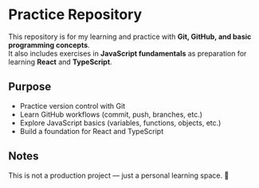 # Practice Repository

This repository is for my learning and practice with **Git, GitHub, and basic programming concepts**.  
It also includes exercises in **JavaScript fundamentals** as preparation for learning **React** and **TypeScript**.

## Purpose
- Practice version control with Git  
- Learn GitHub workflows (commit, push, branches, etc.)  
- Explore JavaScript basics (variables, functions, objects, etc.)  
- Build a foundation for React and TypeScript  

## Notes
This is not a production project — just a personal learning space. 🚀
